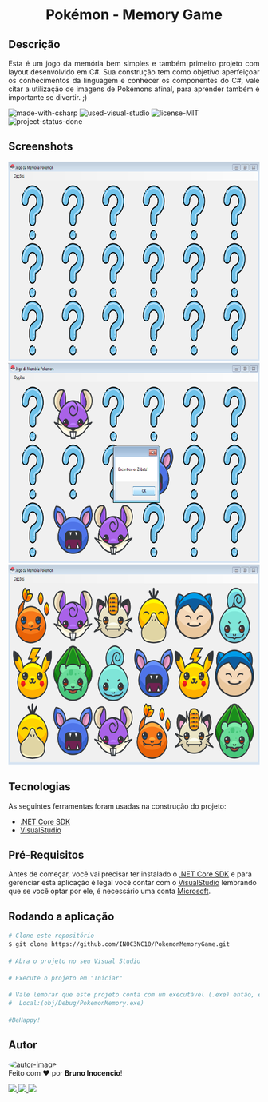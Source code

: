 <!-- Título -->
<h1 align="center" id="title">Pokémon - Memory Game</h1>


<!-- Descrição -->
<h2 align="left" id="descricao">Descrição</h2>
<p align="justify">Esta é um jogo da memória bem simples e também primeiro projeto com layout desenvolvido em C#. Sua construção tem como objetivo aperfeiçoar os conhecimentos da linguagem e conhecer os componentes do C#, vale citar a utilização de imagens de Pokémons afinal, para aprender também é importante se divertir.  ;)</p>


<!-- Shield -->
<p>
	<img src="https://img.shields.io/badge/Made%20with-CSharp-239120?style=for-the-badge&logo=c-sharp&logoColor=239120" title="Feito com CSharp" alt="made-with-csharp"></img>
    <img src="https://img.shields.io/badge/Used-Visual Studio-5C2D91?style=for-the-badge&logo=visual-studio&logoColor=5C2D91" title="Utilizado o Visual Studio" alt="used-visual-studio"></img>
	<img src="https://img.shields.io/badge/License-MIT-green?style=for-the-badge" title="Licença MIT" alt="license-MIT"></img>
    <img src="https://img.shields.io/badge/Status-Done-blue?style=for-the-badge" title="Status do Projeto: Concluído" alt="project-status-done"></img>
    <!--<img src="https://img.shields.io/badge/Status-Working-F08705?style=for-the-badge" title="Status do Projeto: Trabalhando" alt="project-status-working"></img>-->
</p>


<!-- Screenshots -->
<h2 align="left" id="screenshots">Screenshots</h2>
<p align="center">
  <img height="400" alt="screenshot-register-user" title="Inicio do jogo" src="./assets/screenshots/Screenshot_2.png" />
  <img height="400" alt="screenshot-show-products" title="Alguns pares descobertos" src="./assets/screenshots/Screenshot_3.png" />
  <img height="400" alt="screenshot-create-product" title="Todos pares descobertos" src="./assets/screenshots/Screenshot_1.png" />
</p>


<!-- Tecnologias -->
<h2 align="left" id="tecnologias">Tecnologias</h2>

As seguintes ferramentas foram usadas na construção do projeto:

- [.NET Core SDK](https://dotnet.microsoft.com/download)
- [VisualStudio](https://visualstudio.microsoft.com/pt-br/downloads/)


<!-- Pré-Requisitos -->
<h2 align="left" id="pre">Pré-Requisitos</h2>

Antes de começar, você vai precisar ter instalado o [.NET Core SDK](https://dotnet.microsoft.com/download) e para gerenciar esta aplicação é legal você contar com o [VisualStudio](https://visualstudio.microsoft.com/pt-br/downloads/) lembrando que se você optar por ele, é necessário uma conta [Microsoft](https://www.microsoft.com/mscomhp/onerf/signin?EEL=True&pcexp=True&ru=https%3A%2F%2Fwww.microsoft.com%2Fpt-br).


<!-- Executando o app -->
<h2 align="left" id="run">Rodando a aplicação</h2>

```bash
# Clone este repositório
$ git clone https://github.com/IN0C3NC10/PokemonMemoryGame.git

# Abra o projeto no seu Visual Studio

# Execute o projeto em "Iniciar"

# Vale lembrar que este projeto conta com um executável (.exe) então, é possível usar de forma direta
#  Local:(obj/Debug/PokemonMemory.exe)

#BeHappy!
```

<!-- Autor -->
<h2 align="left" id="autor">Autor</h2>
<p>
	<a href="https://github.com/IN0C3NC10">
		<img style="border-radius: 50%;" src="https://avatars.githubusercontent.com/u/73368174?v=4" width="100px;" alt="autor-image" title="IN0C3NC10"/>
	</a>
	<br />
	Feito com ❤️ por <strong>Bruno Inocencio</strong>!
</p>

<p align="left">
  <!-- Outlook -->
  <a href="mailto:bruno.inocencio@fatec.sp.gov.br" alt="Outlook" target="_blank">
    <img height="35" src="https://img.shields.io/badge/Outlook-00001a?style=for-the-badge&logo=microsoft-outlook&logoColor=0078D4" />
  </a>
  <!-- Linkedin -->
  <a href="https://cutt.ly/nQlVjQV" alt="Linkedin" target="_blank">
    <img height="35" src="https://img.shields.io/badge/-LinkedIn-00001a?style=for-the-badge&logo=linkedin&logoColor=%230077B5" />
  </a>
  <!-- GitHub -->
  <a href="https://github.com/IN0C3NC10" alt="GitHub" target="_blank">
    <img height="35" src="https://img.shields.io/badge/GitHub-100000?style=for-the-badge&logo=github&logoColor=white" />
  </a>
</p>
